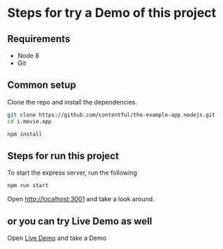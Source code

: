 # Steps for try a Demo of this project

## Requirements

* Node 8
* Git

## Common setup

Clone the repo and install the dependencies.

```bash
git clone https://github.com/contentful/the-example-app.nodejs.git
cd i.movie.app
```

```bash
npm install
```

## Steps for run this project

To start the express server, run the following

```bash
npm run start
```

Open [http://localhost:3001](http://localhost:3001) and take a look around.

## or you can try Live Demo as well
Open [Live Demo](https://imovieapp.onrender.com) and take a Demo
